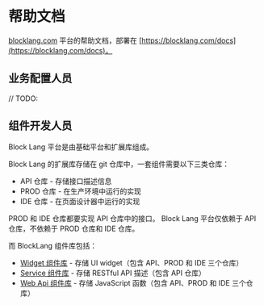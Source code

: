 # 帮助文档

[blocklang.com](https://blocklang.com) 平台的帮助文档，部署在 [https://blocklang.com/docs](https://blocklang.com/docs)。


## 业务配置人员

// TODO:

## 组件开发人员

Block Lang 平台是由基础平台和扩展库组成。

Block Lang 的扩展库存储在 git 仓库中，一套组件需要以下三类仓库：

* API 仓库 - 存储接口描述信息 
* PROD 仓库 - 在生产环境中运行的实现
* IDE 仓库 - 在页面设计器中运行的实现

PROD 和 IDE 仓库都要实现 API 仓库中的接口。
Block Lang 平台仅依赖于 API 仓库，不依赖于 PROD 仓库和 IDE 仓库。

而 BlockLang 组件库包括：

* [Widget 组件库](widget/index.md) - 存储 UI widget（包含 API、PROD 和 IDE 三个仓库）
* [Service 组件库](service/index.md) - 存储 RESTful API 描述（包含 API 仓库）
* [Web Api 组件库](web-api/index.md) - 存储 JavaScript 函数（包含 API、PROD 和 IDE 三个仓库）